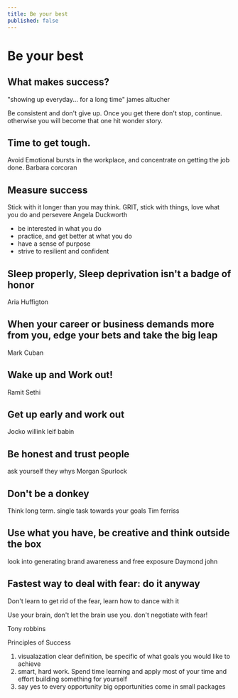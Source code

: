 ```yaml
---
title: Be your best
published: false
---
```


# Be your best

## What makes success?
"showing up everyday... for a long time"
james altucher

Be consistent and don't give up. Once you get there
don't stop, continue. otherwise you will become that one hit wonder story.


## Time to get tough.
Avoid Emotional bursts in the workplace, and concentrate on getting the job done.
Barbara corcoran

## Measure success
Stick with it longer than you may think.
GRIT, stick with things, love what you do and persevere
Angela Duckworth

- be interested in what you do 
- practice, and get better at what you do
- have a sense of purpose
- strive to resilient and confident

## Sleep properly, Sleep deprivation isn't a badge of honor 
Aria Huffigton

## When your career or business demands more from you, edge your bets and take the big leap
Mark Cuban

## Wake up and Work out!
Ramit Sethi

## Get up early and work out
Jocko willink leif babin

## Be honest and trust people
ask yourself they whys 
Morgan Spurlock


## Don't be a donkey
Think long term. single task towards your goals
Tim ferriss

## Use what you have, be creative and think outside the box
look into generating brand awareness and free exposure
Daymond john

## Fastest way to deal with fear: do it anyway
Don't learn to get rid of the fear, learn how to dance with it

Use your brain, don't let the brain use you. don't negotiate with fear!

Tony robbins


Principles of Success
1. visualazation
   clear definition, be specific of what goals you would like to achieve
2. smart, hard work. 
   Spend time learning and apply most of your time and effort building something for yourself
3. say yes to every opportunity
   big opportunities come in small packages

